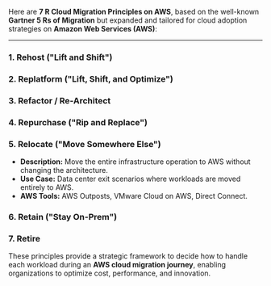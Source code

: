 Here are **7 R Cloud Migration Principles on AWS**, based on the well-known **Gartner 5 Rs of Migration** but expanded and tailored for cloud adoption strategies on **Amazon Web Services (AWS)**:

---
### 1. **Rehost ("Lift and Shift")**
### 2. **Replatform ("Lift, Shift, and Optimize")**
### 3. **Refactor / Re-Architect**
### 4. **Repurchase ("Rip and Replace")**
### 5. **Relocate ("Move Somewhere Else")**
- **Description:** Move the entire infrastructure operation to AWS without changing the architecture.
- **Use Case:** Data center exit scenarios where workloads are moved entirely to AWS.
- **AWS Tools:** AWS Outposts, VMware Cloud on AWS, Direct Connect.

### 6. **Retain ("Stay On-Prem")**

### 7. **Retire**

These principles provide a strategic framework to decide how to handle each workload during an **AWS cloud migration journey**, enabling organizations to optimize cost, performance, and innovation.
